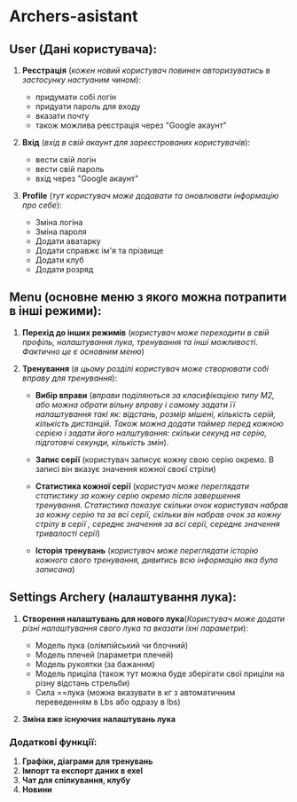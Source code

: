 # Archers-asistant

## User (Дані користувача):

1) **Реєстрація** (*кожен новий користувач повинен авторизуватись в застосунку настуаним чином*):

    * придумати собі логін
    * придуати пароль для входу
    * вказати почту 
    * також можлива реєстрація через "Google акаунт"

2) **Вхід** (*вхід в свій акаунт для зареєстрованих користувачів*):

    * вести свій логін
    * вести свій пароль
    * вхід через "Google акаунт"

3) **Profile** (*тут користувач може додавати та оновлювати інформацію про себе*):
    * Зміна логіна
    * Зміна пароля
    * Додати аватарку
    * Додати справжє ім'я та прізвище
    * Додати клуб 
    * Додати розряд

## Menu (основне меню з якого можна потрапити в інші режими):

1) **Перехід до інших режимів** (*користувач може переходити в свій профіль, налаштування лука, тренування та інші можливості. Фактично це є основним меню*)

2) **Тренування** (*в цьому розділі користувач може створювати собі вправу для тренування*): 

    * **Вибір вправи** (*вправи поділяються за класифікацією типу M2, або можна обрати вільну вправу і самому задати її налаштування такі як: відстань, розмір мішені, кількість серій, кількість дистанцій. Також можна додати таймер перед кожною серією і задати його налштування: скільки секунд на серію, підготовчі секунди, кількість змін*).

    * **Запис серії** (користувач записує кожну свою серію окремо. В записі він вказує значення кожної своєї стріли)

    * **Статистика кожної серії** (*користуач може переглядати статистику за кожну серію окремо після завершення тренування. Статистика показує скільки очок користувач набрав за кожну серію та за всі серії, скільки він набрав очок за кожну стрілу в серії , середнє значення за всі серії, середнє значення тривалості серії*)

    * **Історія тренувань** (*користувач може переглядати історію кожного свого тренування, дивитись всю інформацію яка була записана*)


## Settings Archery (налаштування лука):

1) **Створення налаштувань для нового лука**(*Користувач може додати різні налаштування свого лука та вказати їхні параметри*):

    * Модель лука (олімпійський чи блочний)
    * Модель плечей (параметри плечей)
    * Модель рукоятки (за бажаннм)
    * Модель приціла (також тут можна буде зберігати свої приціли на різну відстань стрельби)
    * Сила ==лука (можна вказувати в кг з автоматичним переведенням в Lbs або одразу в lbs)

2) **Зміна вже існуючих налаштувань лука**

### Додаткові функції:

1. **Графіки, діаграми для тренувань**
2. **Імпорт та експорт даних в exel**
3. **Чат для спілкування, клубу**
4. **Новини**



